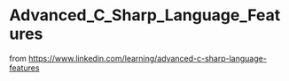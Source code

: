 # Advanced_C_Sharp_Language_Features
from https://www.linkedin.com/learning/advanced-c-sharp-language-features
